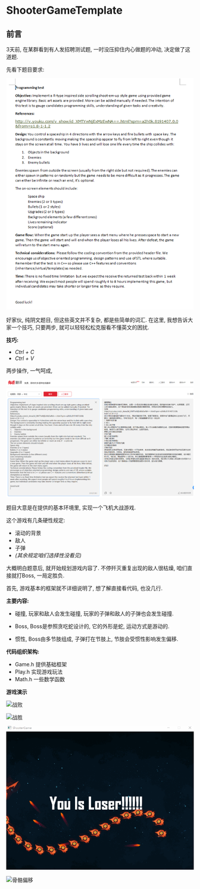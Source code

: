 # ShooterGameTemplate

## 前言

3天前, 在某群看到有人发招聘测试题, 一时没压抑住内心做题的冲动, 决定做了这道题.

先看下题目要求: 

![题目.png](ReadMe/题目.png)

好家伙, 纯阴文题目, 但这些英文并不复杂, 都是些简单的词汇. 在这里, 我想告诉大家一个技巧, 只要两步, 就可以轻轻松松克服看不懂英文的困扰.

**技巧:**
* *Ctrl + C*
* *Ctrl + V*

两步操作, 一气呵成, 

![](ReadMe/题目_翻译.png)

题目大意是在提供的基本环境里, 实现一个飞机大战游戏.

这个游戏有几条硬性规定:
* 滚动的背景
* 敌人
* 子弹
* *(其余规定咱们选择性没看见)*

大概明白题意后, 就开始规划游戏内容了. 不停歼灭重复出现的敌人很枯燥, 咱们直接就打Boss, 一局定胜负.

首先, 游戏基本的框架就不详细说明了, 想了解直接看代码, 也没几行.

**主要内容:**

* 碰撞, 玩家和敌人会发生碰撞, 玩家的子弹和敌人的子弹也会发生碰撞.

* Boss, Boss是参照贪吃蛇设计的, 它的外形是蛇, 运动方式是游动的.

* 惯性, Boss由多节肢组成, 子弹打在节肢上, 节肢会受惯性影响发生偏移.


**代码组织架构:**

* Game.h 提供基础框架
* Play.h 实现游戏玩法
* Math.h 一些数学函数

**游戏演示**

![战败](ReadMe/Loser.gif)

![战胜](ReadMe/Not_Loser.gif)

![Boss](ReadMe/Boss.gif)

![骨骼偏移](ReadMe/Bone_Offset.gif)
